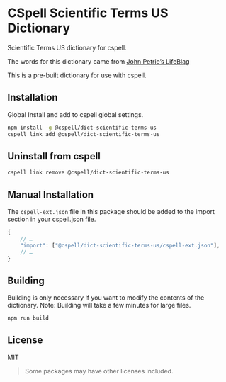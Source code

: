 # CSpell Scientific Terms US Dictionary

Scientific Terms US dictionary for cspell.

The words for this dictionary came from [John Petrie’s LifeBlag](http://www.jpetrie.net/scientific-word-list-for-spell-checkersspelling-dictionaries/)

This is a pre-built dictionary for use with cspell.

## Installation

Global Install and add to cspell global settings.

```sh
npm install -g @cspell/dict-scientific-terms-us
cspell link add @cspell/dict-scientific-terms-us
```

## Uninstall from cspell

```sh
cspell link remove @cspell/dict-scientific-terms-us
```

## Manual Installation

The `cspell-ext.json` file in this package should be added to the import section in your cspell.json file.

```javascript
{
    // …
    "import": ["@cspell/dict-scientific-terms-us/cspell-ext.json"],
    // …
}
```

## Building

Building is only necessary if you want to modify the contents of the dictionary. Note: Building will take a few minutes for large files.

```sh
npm run build
```

## License

MIT

> Some packages may have other licenses included.

<!--- cspell:ignore Petrie’s --->
